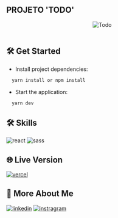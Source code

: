 ## PROJETO 'TODO'

<div align="center">
<img src="https://github.com/rodrigodevelop-tech/repositorio-de-Imagens/blob/main/Todo%20templatepng.png" alt="Todo"  />
</div>
<br />

## 🛠 Get Started

- Install project dependencies:

```ts
  yarn install or npm install
```

- Start the application:

```ts
  yarn dev
```

## 🛠 Skills

![react][react] ![sass][sass]

## 🌐 Live Version

[![vercel](https://img.shields.io/badge/vercel-000?style=for-the-badge&logo=vercel&logoColor=white)](https://todo-application-phi.vercel.app/)

## 🔗 More About Me

[![linkedin](https://img.shields.io/badge/linkedin-0A66C2?style=for-the-badge&logo=linkedin&logoColor=white)](https://www.linkedin.com/in/rodrigo-si/)
[![instragram](https://img.shields.io/badge/instragram-E4405F?style=for-the-badge&logo=instagram&logoColor=white)](https://www.instagram.com/rodrigo_dev_front/)

[react]: https://img.shields.io/badge/react-00875F?style=for-the-badge&logo=react&logoColor=white
[sass]: https://img.shields.io/badge/sass-00875F?style=for-the-badge&logo=sass&logoColor=white
